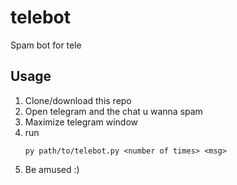 # telebot 

Spam bot for tele

## Usage

1. Clone/download this repo
2. Open telegram and the chat u wanna spam
3. Maximize telegram window
4. run
   ```
   py path/to/telebot.py <number of times> <msg>
   ```
5. Be amused :)
